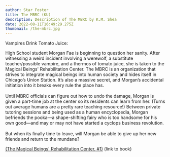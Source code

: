```yaml
---
author: Star Foster
title: The MBRC (KU)
description: Description of The MBRC by K.M. Shea
date: 2022-08-11T16:49:29.275Z
thumbnail: /the-mbrc.jpg
---
```

Vampires Drink Tomato Juice: 

High School student Morgan Fae is beginning to question her sanity. After witnessing a weird incident involving a werewolf, a substitute teacher/possible vampire, and a thermos of tomato juice, she is taken to the Magical Beings' Rehabilitation Center. The MBRC is an organization that strives to integrate magical beings into human society and hides itself in Chicago’s Union Station. It’s also a massive secret, and Morgan’s accidental initiation into it breaks every rule the place has.\
\
Until MBRC officials can figure out how to undo the damage, Morgan is given a part-time job at the center so its residents can learn from her. (Turns out average humans are a pretty rare teaching resource!) Between private tutoring sessions and being used as a human encyclopedia, Morgan befriends the pooka—a shape-shifting fairy who is too handsome for his own good—and may or may not have started a cyclops business revolution.\
\
But when its finally time to leave, will Morgan be able to give up her new friends and return to the mundane?

[(The Magical Beings' Rehabilitation Center, #1)](https://www.goodreads.com/book/show/36465194-vampires-drink-tomato-juice) (link to book)